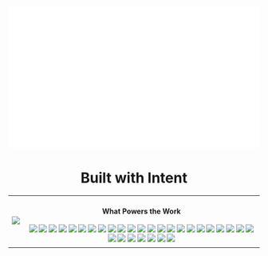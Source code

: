 <p align="center">
  <img src="assets/hello.gif" alt="ScrapBook Welcome Animation" width="100%" height="50%" />
</p>

<h1 align="center">Built with Intent</h1>

<table align="center">
  <tr>
    <td>
      <img src="https://github-readme-stats.vercel.app/api/top-langs/?username=shravyadsouza&layout=compact&theme=radical" width="300" />
    </td>
    <td>
      <!-- Tech Stack Badges -->
      <h4 align="center">What Powers the Work</h4>
      <div align="center" style="margin: 4px">
      <img src="https://img.shields.io/badge/-Python-3776AB?style=for-the-badge&logo=python&logoColor=white" />
      <img src="https://img.shields.io/badge/-Java-ED8B00?style=for-the-badge&logo=java&logoColor=white" />
      <img src="https://img.shields.io/badge/-C-00599C?style=for-the-badge&logo=c&logoColor=white" />
      <img src="https://img.shields.io/badge/-C++-00599C?style=for-the-badge&logo=c%2B%2B&logoColor=white" />
      <img src="https://img.shields.io/badge/-HTML5-E34F26?style=for-the-badge&logo=html5&logoColor=white" />
      <img src="https://img.shields.io/badge/-CSS3-1572B6?style=for-the-badge&logo=css3&logoColor=white" />
      <img src="https://img.shields.io/badge/-SQL-4479A1?style=for-the-badge&logo=mysql&logoColor=white" />
      <!-- Frameworks -->
      <img src="https://img.shields.io/badge/-React-61DAFB?style=for-the-badge&logo=react&logoColor=black" />
      <img src="https://img.shields.io/badge/-Flask-000000?style=for-the-badge&logo=flask&logoColor=white" />
      <img src="https://img.shields.io/badge/-Django-092E20?style=for-the-badge&logo=django&logoColor=white" />
      <img src="https://img.shields.io/badge/-D3.js-F9A03C?style=for-the-badge&logo=d3.js&logoColor=white" />
      <img src="https://img.shields.io/badge/-Keras-D00000?style=for-the-badge&logo=keras&logoColor=white" />
      <img src="https://img.shields.io/badge/-TensorFlow-FF6F00?style=for-the-badge&logo=tensorflow&logoColor=white" />
      <img src="https://img.shields.io/badge/-Apache%20Spark-E25A1C?style=for-the-badge&logo=apachespark&logoColor=white" />
      <img src="https://img.shields.io/badge/-Maven-C71A36?style=for-the-badge&logo=apachemaven&logoColor=white" />
      <!-- Desktop -->
      <img src="https://img.shields.io/badge/-Java%20Swing-007396?style=for-the-badge&logo=java&logoColor=white" />
      <img src="https://img.shields.io/badge/-Tkinter-464646?style=for-the-badge&logo=python&logoColor=white" />  
      <!-- Data & Big Data -->
      <img src="https://img.shields.io/badge/-MongoDB-47A248?style=for-the-badge&logo=mongodb&logoColor=white" />
      <img src="https://img.shields.io/badge/-Hadoop-66CCFF?style=for-the-badge&logo=apachehadoop&logoColor=white" />
      <img src="https://img.shields.io/badge/-Hive-FDEE21?style=for-the-badge&logo=apachehive&logoColor=black" />
      <img src="https://img.shields.io/badge/-HBase-0D597F?style=for-the-badge&logo=apache&logoColor=white" />
      <img src="https://img.shields.io/badge/-Pig-FFA500?style=for-the-badge&logo=apache&logoColor=white" />
      <img src="https://img.shields.io/badge/-Zeppelin-2C2D72?style=for-the-badge&logo=apachezeppelin&logoColor=white" />
      <!-- Version Control -->
      <img src="https://img.shields.io/badge/-Git-F05032?style=for-the-badge&logo=git&logoColor=white" />
      <img src="https://img.shields.io/badge/-GitHub-181717?style=for-the-badge&logo=github&logoColor=white" />
      <!-- Cloud & Platforms -->
      <img src="https://img.shields.io/badge/-GCP-4285F4?style=for-the-badge&logo=google-cloud&logoColor=white" />
      <img src="https://img.shields.io/badge/-Tableau-E97627?style=for-the-badge&logo=tableau&logoColor=white" />
      <!-- Design -->
      <img src="https://img.shields.io/badge/-Figma-F24E1E?style=for-the-badge&logo=figma&logoColor=white" />
      <img src="https://img.shields.io/badge/-Adobe%20InDesign-FF3366?style=for-the-badge&logo=adobeindesign&logoColor=white" />
      <img src="https://img.shields.io/badge/-Canva-00C4CC?style=for-the-badge&logo=canva&logoColor=white" />
      </div>
    </td>
  </tr>
</table>

<!--
**ShravyaDsouza/ShravyaDsouza** is a ✨ _special_ ✨ repository because its `README.md` (this file) appears on your GitHub profile.

Here are some ideas to get you started:

- 🔭 I’m currently working on ...
- 🌱 I’m currently learning ...
- 👯 I’m looking to collaborate on ...
- 🤔 I’m looking for help with ...
- 💬 Ask me about ...
- 📫 How to reach me: ...
- 😄 Pronouns: ...
- ⚡ Fun fact: ...
-->
